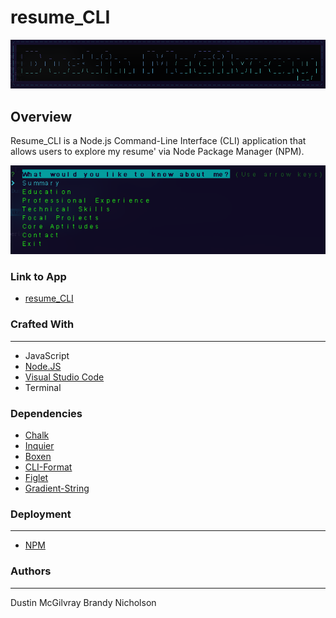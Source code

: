 # resume_CLI

<p align="center">
  <img src =screenshots/resume_cli_banner.png/>
</p>

## Overview
Resume_CLI is a Node.js Command-Line Interface (CLI) application that allows users to explore my resume' via Node Package Manager (NPM).

<p align="center">
  <img src =screenshots/resume_cli_prompt.png/>
</p>

### Link to App
* [resume_CLI](https://dustinmcgilvray.github.io/Reeldex/.)

### Crafted With
---
* JavaScript
* [Node.JS](https://nodejs.org/en/)
* [Visual Studio Code](https://code.visualstudio.com/)
* Terminal

### Dependencies
* [Chalk](https://www.npmjs.com/package/chalk)
* [Inquier](https://www.npmjs.com/package/inquirer)
* [Boxen](https://www.npmjs.com/package/boxen)
* [CLI-Format](https://www.npmjs.com/package/cli-format)
* [Figlet](https://www.npmjs.com/package/figlet)
* [Gradient-String](https://www.npmjs.com/package/gradient-string)

### Deployment
---
* [NPM](https://www.npmjs.com/)

### Authors
---
Dustin McGilvray
Brandy Nicholson

